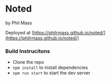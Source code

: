# Noted
by Phil Mass

Deployed at [https://philrmass.github.io/noted/](https://philrmass.github.io/noted/)

### Build Instrucitons
- Clone the repo
- `npm install` to install dependencies
- `npm run start` to start the dev server
